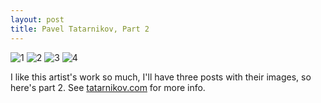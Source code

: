 ```yaml
---
layout: post
title: Pavel Tatarnikov, Part 2
---
```


![1]({{site_url}}/images/Tatarnikov5.jpg)
![2]({{site_url}}/images/Tatarnikov6.jpg)
![3]({{site_url}}/images/Tatarnikov7.jpg)
![4]({{site_url}}/images/Tatarnikov8.jpg)

I like this artist's work so much, I'll have three posts with their images, so here's part 2. 
See [tatarnikov.com](http://tatarnikov.com/en/) for more info.

